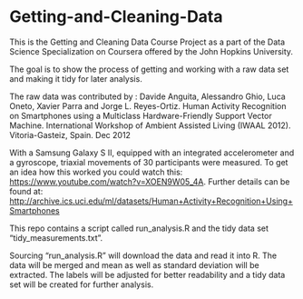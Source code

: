 # Getting-and-Cleaning-Data
This is the Getting and Cleaning Data Course Project as a part of the Data Science Specialization on Coursera offered by the John Hopkins University.

The goal is to show the process of getting and working with a raw data set and making it tidy for later analysis.

The raw data was contributed by :
Davide Anguita, Alessandro Ghio, Luca Oneto, Xavier Parra and Jorge L. Reyes-Ortiz.   Human Activity Recognition on Smartphones using a Multiclass Hardware-Friendly Support Vector Machine. International Workshop of Ambient Assisted Living
(IWAAL 2012). Vitoria-Gasteiz, Spain. Dec 2012

With a Samsung Galaxy S II, equipped with an integrated accelerometer and a gyroscope, triaxial movements of 30 participants were measured. To get an idea how this worked you could watch this: https://www.youtube.com/watch?v=XOEN9W05_4A.
Further details can be found at: http://archive.ics.uci.edu/ml/datasets/Human+Activity+Recognition+Using+Smartphones

This repo contains a script called run_analysis.R and the tidy data set “tidy_measurements.txt”. 

Sourcing “run_analysis.R” will download the data and read it into R. The data will be merged and mean as well as standard deviation will be extracted. The labels will be adjusted for better readability and a tidy data set will be created for further analysis.
